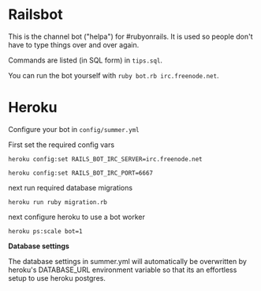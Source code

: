 # Railsbot

This is the channel bot ("helpa") for #rubyonrails. It is used so people don't have to type things over and over again.

Commands are listed (in SQL form) in `tips.sql`.

You can run the bot yourself with `ruby bot.rb irc.freenode.net`.

# Heroku
Configure your bot in `config/summer.yml`

First set the required config vars

`heroku config:set RAILS_BOT_IRC_SERVER=irc.freenode.net`

`heroku config:set RAILS_BOT_IRC_PORT=6667`

next run required database migrations

`heroku run ruby migration.rb`

next configure heroku to use a bot worker

`heroku ps:scale bot=1`

**Database settings**

The database settings in summer.yml will automatically be overwritten by heroku's DATABASE_URL environment variable so that its an effortless setup to use heroku postgres.